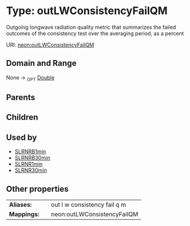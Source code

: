 
# Type: outLWConsistencyFailQM


Outgoing longwave radiation  quality metric that summarizes the failed outcomes of the consistency test over the averaging period, as a percent

URI: [neon:outLWConsistencyFailQM](https://data.neonscience.org/outLWConsistencyFailQM)


## Domain and Range

None ->  <sub>OPT</sub> [Double](types/Double.md)

## Parents


## Children


## Used by

 * [SLRNRB1min](SLRNRB1min.md)
 * [SLRNRB30min](SLRNRB30min.md)
 * [SLRNR1min](SLRNR1min.md)
 * [SLRNR30min](SLRNR30min.md)

## Other properties

|  |  |  |
| --- | --- | --- |
| **Aliases:** | | out l w consistency fail q m |
| **Mappings:** | | neon:outLWConsistencyFailQM |

